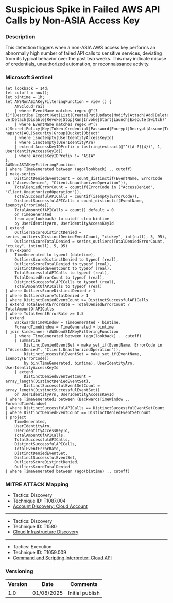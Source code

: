 # Suspicious Spike in Failed AWS API Calls by Non-ASIA Access Key

### Description

This detection triggers when a non-ASIA AWS access key performs an abnormally high number of failed API calls to sensitive services, deviating from its typical behavior over the past two weeks. This may indicate misuse of credentials, unauthorized automation, or reconnaissance activity.

### Microsoft Sentinel
```
let lookback = 14d;
let cutoff = now();
let bintime = 1h;
let AWSNonASIAKeyFilteringFunction = view () {
    AWSCloudTrail
    | where EventName matches regex @"(? i)^(Describe|Export|Get|List|Create|Put|Update|Modify|Attach|Add|Delete|Remo ve|Detach|Disable|Revoke|Stop|Run|Invoke|Start|Launch|Execute|Switch)"
    | where EventName matches regex @"(? i)Secret|Policy|Key|Token|Credential|Password|Encrypt|Decrypt|Assume|Trail|S napshot|ACL|Security|Group|Bucket|Object"
    | where isnotempty(UserIdentityAccessKeyId)
    | where isnotempty(UserIdentityArn)
    | extend AccessKeyIDPrefix = tostring(extract(@"^([A-Z]{4})", 1, UserIdentityAccessKeyId))
    | where AccessKeyIDPrefix != "ASIA"
};
AWSNonASIAKeyFilteringFunction
| where TimeGenerated between (ago(lookback) .. cutoff)
| make-series
    DistinctDeniedEventCount = count_distinctif(EventName, ErrorCode in ("AccessDenied", "Client.UnauthorizedOperation")),
    TotalDeniedErrorCount = countif(ErrorCode in ("AccessDenied", "Client.UnauthorizedOperation")),
    TotalSuccessfulAPICalls = countif(isempty(ErrorCode)),
    DistinctSuccessfulAPICalls = count_distinctif(EventName, isempty(ErrorCode)),
    TotalAmountOfAPICalls = count() default = 0
    on TimeGenerated
    from ago(lookback) to cutoff step bintime
    by UserIdentityArn, UserIdentityAccessKeyId
| extend
    OutliersScoreDistinctDenied = series_outliers(DistinctDeniedEventCount, "ctukey", int(null), 5, 95),
    OutliersScoreTotalDenied = series_outliers(TotalDeniedErrorCount, "ctukey", int(null), 5, 95)
| mv-expand
    TimeGenerated to typeof (datetime),
    OutliersScoreDistinctDenied to typeof (real),
    OutliersScoreTotalDenied to typeof (real),
    DistinctDeniedEventCount to typeof (real),
    TotalSuccessfulAPICalls to typeof (real),
    TotalDeniedErrorCount to typeof (real),
    DistinctSuccessfulAPICalls to typeof (real),
    TotalAmountOfAPICalls to typeof (real)
| where OutliersScoreDistinctDenied > 1
| where OutliersScoreTotalDenied > 1
| where DistinctDeniedEventCount >= DistinctSuccessfulAPICalls
| extend TotalEventErrorRate = TotalDeniedErrorCount / TotalAmountOfAPICalls
| where TotalEventErrorRate >= 0.5
| extend
    BackwardsTimeWindow = TimeGenerated - bintime,
    ForwardTimeWindow = TimeGenerated + bintime
| join kind=inner (AWSNonASIAKeyFilteringFunction
    | where TimeGenerated between (ago(lookback) .. cutoff)
    | summarize
        DistinctDeniedEventSet = make_set_if(EventName, ErrorCode in ("AccessDenied", "Client.UnauthorizedOperation")),
        DistinctSuccessfulEventSet = make_set_if(EventName, isempty(ErrorCode))
        by bin(TimeGenerated, bintime), UserIdentityArn, UserIdentityAccessKeyId
    | extend
        DistinctDeniedEventSetCount = array_length(DistinctDeniedEventSet),
        DistinctSuccessfulEventSetCount = array_length(DistinctSuccessfulEventSet))
    on UserIdentityArn, UserIdentityAccessKeyId
| where TimeGenerated1 between (BackwardsTimeWindow .. ForwardTimeWindow)
| where DistinctSuccessfulAPICalls == DistinctSuccessfulEventSetCount
| where DistinctDeniedEventCount == DistinctDeniedEventSetCount
| project
    TimeGenerated,
    UserIdentityArn,
    UserIdentityAccessKeyId,
    TotalAmountOfAPICalls,
    TotalSuccessfulAPICalls,
    DistinctSuccessfulAPICalls,
    TotalEventErrorRate,
    DistinctDeniedEventSet,
    DistinctSuccessfulEventSet,
    OutliersScoreDistinctDenied,
    OutliersScoreTotalDenied
| where TimeGenerated between (ago(bintime) .. cutoff)
```

### MITRE ATT&CK Mapping
- Tactics: Discovery
- Technique ID: T1087.004
- [Account Discovery: Cloud Account](https://attack.mitre.org/techniques/T1087/004/)

---

- Tactics: Discovery
- Technique ID: T1580
- [Cloud Infrastructure Discovery](https://attack.mitre.org/techniques/T1580/)

---

- Tactics: Execution
- Technique ID: T1059.009
- [Command and Scripting Interpreter: Cloud API](https://attack.mitre.org/techniques/T1059/009/)



### Versioning
| Version       | Date          | Comments                               |
| ------------- |---------------| ---------------------------------------|
| 1.0           | 01/08/2025    | Initial publish                        |
